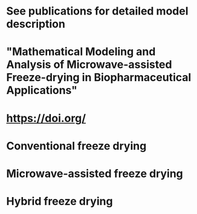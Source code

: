 # See publications for detailed model description
# "Mathematical Modeling and Analysis of Microwave-assisted Freeze-drying in Biopharmaceutical Applications"
# https://doi.org/

# Conventional freeze drying
# Microwave-assisted freeze drying
# Hybrid freeze drying
